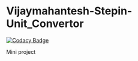 # Vijaymahantesh-Stepin-Unit_Convertor

[![Codacy Badge](https://api.codacy.com/project/badge/Grade/94d54fedd0d14591a05146c25dfc6747)](https://app.codacy.com/gh/Vijay8055/Vijaymahantesh-Stepin-Unit_Convertor?utm_source=github.com&utm_medium=referral&utm_content=Vijay8055/Vijaymahantesh-Stepin-Unit_Convertor&utm_campaign=Badge_Grade_Settings)

Mini project 
